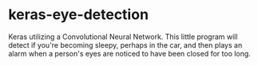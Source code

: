 # keras-eye-detection
Keras utilizing a Convolutional Neural Network. This little program will detect if you're becoming sleepy, perhaps in the car, and then plays an alarm when a person's eyes are noticed to have been closed for too long.
